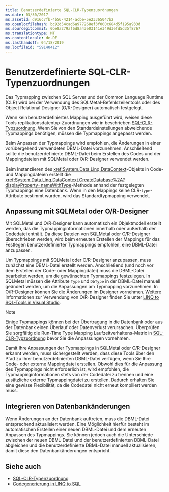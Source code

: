 ```yaml
---
title: Benutzerdefinierte SQL-CLR-Typenzuordnungen
ms.date: 03/30/2017
ms.assetid: d916c7fb-4b56-4214-acbe-5e23365047b2
ms.openlocfilehash: bc92d54cad6a977268ef3f000c684d5f195a933d
ms.sourcegitcommit: 0be8a279af6d8a43e03141e349d3efd5d35f8767
ms.translationtype: MT
ms.contentlocale: de-DE
ms.lasthandoff: 04/18/2019
ms.locfileid: "59140412"
---
```

# <a name="sql-clr-custom-type-mappings"></a>Benutzerdefinierte SQL-CLR-Typenzuordnungen
Das Typmapping zwischen SQL Server und der Common Language Runtime (CLR) wird bei der Verwendung des SQLMetal-Befehlszeilentools oder des Object Relational Designer (O/R-Designer) automatisch festgelegt.  
  
 Wenn kein benutzerdefiniertes Mapping ausgeführt wird, weisen diese Tools replikationsdatentyp-Zuordnungen wie in beschrieben [SQL-CLR-Typzuordnung](../../../../../../docs/framework/data/adonet/sql/linq/sql-clr-type-mapping.md). Wenn Sie von den Standardeinstellungen abweichende Typmappings benötigen, müssen die Typmappings angepasst werden.  
  
 Beim Anpassen der Typmappings wird empfohlen, die Änderungen in einer vorübergehend verwendeten DBML-Datei vorzunehmen. Anschließend sollte die benutzerdefinierte DBML-Datei beim Erstellen des Codes und der Mappingdateien mit SQLMetal oder O/R-Designer verwendet werden.  
  
 Beim Instanziieren des <xref:System.Data.Linq.DataContext>-Objekts in Code- und Mappingdateien erstellt die <xref:System.Data.Linq.DataContext.CreateDatabase%2A?displayProperty=nameWithType>-Methode anhand der festgelegten Typmappings eine Datenbank. Wenn in den Mappings keine CLR-`type`-Attribute bestimmt wurden, wird das Standardtypmapping verwendet.  
  
## <a name="customization-with-sqlmetal-or-or-designer"></a>Anpassung mit SQLMetal oder O/R-Designer  
 Mit SQLMetal und O/R-Designer kann automatisch ein Objektmodell erstellt werden, das die Typmappinginformationen innerhalb oder außerhalb der Codedatei enthält. Da diese Dateien von SQLMetal oder O/R-Designer überschrieben werden, wird beim erneuten Erstellen der Mappings für das Festlegen benutzerdefinierter Typmappings empfohlen, eine DBML-Datei anzupassen.  
  
 Um Typmappings mit SQLMetal oder O/R-Designer anzupassen, muss zunächst eine DBML-Datei erstellt werden. Anschließend (und noch vor dem Erstellen der Code- oder Mappingdatei) muss die DBML-Datei bearbeitet werden, um die gewünschten Typmappings festzulegen. In SQLMetal müssen die Attribute `Type` und `DbType` in der DBML-Datei manuell geändert werden, um die Anpassungen am Typmapping vorzunehmen. In O/R-Designer können Sie die Änderungen im Designer vornehmen. Weitere Informationen zur Verwendung von O/R-Designer finden Sie unter [LINQ to SQL-Tools in Visual Studio](/visualstudio/data-tools/linq-to-sql-tools-in-visual-studio2).  
  
> [!NOTE]
>  Einige Typmappings können bei der Übertragung in die Datenbank oder aus der Datenbank einen Überlauf oder Datenverlust verursachen. Überprüfen Sie sorgfältig die Run-Time Type Mapping Laufzeitverhaltens-Matrix in [SQL-CLR-Typzuordnung](../../../../../../docs/framework/data/adonet/sql/linq/sql-clr-type-mapping.md) bevor Sie die Anpassungen vornehmen.  
  
 Damit Ihre Anpassungen der Typmappings in SQLMetal oder O/R-Designer erkannt werden, muss sichergestellt werden, dass diese Tools über den Pfad zu Ihrer benutzerdefinierten DBML-Datei verfügen, wenn Sie Ihre Code- oder externe Mappingdatei erstellen. Obwohl dies für die Anpassung des Typmappings nicht erforderlich ist, wird empfohlen, die Typmappinginformationen stets von der Codedatei zu trennen und eine zusätzliche externe Typmappingdatei zu erstellen. Dadurch erhalten Sie eine gewisse Flexibilität, da die Codedatei nicht erneut kompiliert werden muss.  
  
## <a name="incorporating-database-changes"></a>Integrieren von Datenbankänderungen  
 Wenn Änderungen an der Datenbank auftreten, muss die DBML-Datei entsprechend aktualisiert werden. Eine Möglichkeit hierfür besteht im automatischen Erstellen einer neuen DBML-Datei und dem erneuten Anpassen des Typmappings. Sie können jedoch auch die Unterschiede zwischen der neuen DBML-Datei und der benutzerdefinierten DBML-Datei abgleichen und die benutzerdefinierte DBML-Datei manuell aktualisieren, damit diese den Datenbankänderungen entspricht.  
  
## <a name="see-also"></a>Siehe auch

- [SQL-CLR-Typenzuordnung](../../../../../../docs/framework/data/adonet/sql/linq/sql-clr-type-mapping.md)
- [Codegenerierung in LINQ to SQL](../../../../../../docs/framework/data/adonet/sql/linq/code-generation-in-linq-to-sql.md)
